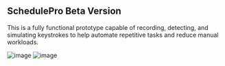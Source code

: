 ## SchedulePro Beta Version
This is a fully functional prototype capable of recording, detecting, and simulating keystrokes to help automate repetitive tasks and reduce manual workloads.



 

![image](https://github.com/user-attachments/assets/e7da8997-35b2-4dde-80bc-9a2b63723b4b)
![image](https://github.com/user-attachments/assets/9c424ffb-8ef0-4fac-b363-0ca24ee4fdd1)
